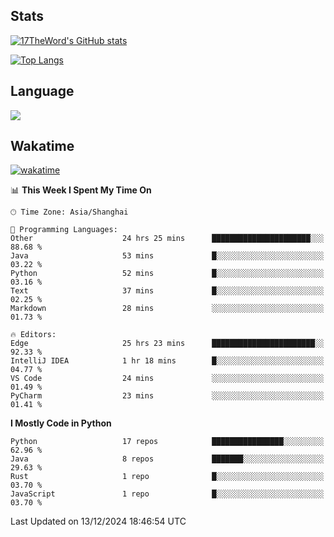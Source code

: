## Stats

[![17TheWord's GitHub stats](https://github-readme-stats.vercel.app/api?username=17TheWord&count_private=true&show_icons=true)](https://github.com/anuraghazra/github-readme-stats)

[![Top Langs](https://github-readme-stats.vercel.app/api/top-langs/?username=17TheWord&layout=compact&hide=html)](https://github.com/anuraghazra/github-readme-stats)

## Language

<img align="center" src="https://github-readme-stats-theword.vercel.app/api/wakatime?username=559772f0-9c03-4114-9e11-1b4b8b998e10&layout=compact&theme=dracula&hide_border=true">

## Wakatime

[![wakatime](https://wakatime.com/badge/user/559772f0-9c03-4114-9e11-1b4b8b998e10.svg)](https://wakatime.com/@559772f0-9c03-4114-9e11-1b4b8b998e10)

<!--START_SECTION:waka-->
📊 **This Week I Spent My Time On** 

```text
🕑︎ Time Zone: Asia/Shanghai

💬 Programming Languages: 
Other                    24 hrs 25 mins      ██████████████████████░░░   88.68 % 
Java                     53 mins             █░░░░░░░░░░░░░░░░░░░░░░░░   03.22 % 
Python                   52 mins             █░░░░░░░░░░░░░░░░░░░░░░░░   03.16 % 
Text                     37 mins             █░░░░░░░░░░░░░░░░░░░░░░░░   02.25 % 
Markdown                 28 mins             ░░░░░░░░░░░░░░░░░░░░░░░░░   01.73 % 

🔥 Editors: 
Edge                     25 hrs 23 mins      ███████████████████████░░   92.33 % 
IntelliJ IDEA            1 hr 18 mins        █░░░░░░░░░░░░░░░░░░░░░░░░   04.77 % 
VS Code                  24 mins             ░░░░░░░░░░░░░░░░░░░░░░░░░   01.49 % 
PyCharm                  23 mins             ░░░░░░░░░░░░░░░░░░░░░░░░░   01.41 % 
```

**I Mostly Code in Python** 

```text
Python                   17 repos            ████████████████░░░░░░░░░   62.96 % 
Java                     8 repos             ███████░░░░░░░░░░░░░░░░░░   29.63 % 
Rust                     1 repo              █░░░░░░░░░░░░░░░░░░░░░░░░   03.70 % 
JavaScript               1 repo              █░░░░░░░░░░░░░░░░░░░░░░░░   03.70 % 
```




 Last Updated on 13/12/2024 18:46:54 UTC
<!--END_SECTION:waka-->
